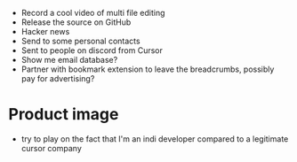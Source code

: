 - Record a cool video of multi file editing
- Release the source on GitHub
- Hacker news
- Send to some personal contacts
- Sent to people on discord from Cursor
- Show me email database?
- Partner with bookmark extension to leave the breadcrumbs, possibly pay for advertising?

# Product image
- try to play on the fact that I'm an indi developer compared to a legitimate cursor company
